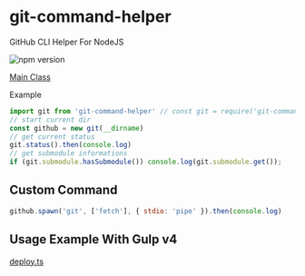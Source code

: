 # git-command-helper
GitHub CLI Helper For NodeJS

![npm version](https://img.shields.io/npm/v/git-command-helper?style=for-the-badge)

[Main Class](https://github.com/dimaslanjaka/git-command-helper/blob/master/src/index.ts)

Example
```js
import git from 'git-command-helper' // const git = require('git-command-helper').default
// start current dir
const github = new git(__dirname)
// get current status
git.status().then(console.log)
// get submodule informations
if (git.submodule.hasSubmodule()) console.log(git.submodule.get());
```

## Custom Command
```js
github.spawn('git', ['fetch'], { stdio: 'pipe' }).then(console.log)
```

## Usage Example With Gulp v4
[deploy.ts](https://github.com/dimaslanjaka/static-blog-generator-hexo/blob/master/deploy.ts)
